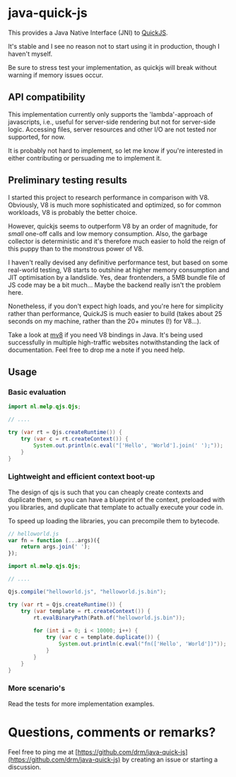 # java-quick-js

This provides a Java Native Interface (JNI) to
[QuickJS](https://bellard.org/quickjs/).

It's stable and I see no reason not to start using it in production, though
I haven't myself.

Be sure to stress test your implementation, as quickjs will break without
warning if memory issues occur.


## API compatibility

This implementation currently only supports the 'lambda'-approach of
javascripts, i.e., useful for server-side rendering but not for server-side
logic. Accessing files, server resources and other I/O are not tested nor
supported, for now.

It is probably not hard to implement, so let me know if you're interested in
either contributing or persuading me to implement it.

## Preliminary testing results

I started this project to research performance in comparison with V8.
Obviously, V8 is much more sophisticated and optimized, so for common
workloads, V8 is probably the better choice.

However, quickjs seems to outperform V8 by an order of magnitude, for *small*
one-off calls and low memory consumption. Also, the garbage collector is
deterministic and it's therefore much easier to hold the reign of this puppy
than to the monstrous power of V8.

I haven't really devised any definitive performance test, but based on some
real-world testing, V8 starts to outshine at higher memory consumption and JIT
optimisation by a landslide. Yes, dear frontenders, a 5MB bundle file of JS
code may be a bit much... Maybe the backend really isn't the problem here.

Nonetheless, if you don't expect high loads, and you're here for simplicity
rather than performance, QuickJS is much easier to build (takes about 25
seconds on my machine, rather than the 20+ minutes (!) for V8...).

Take a look at [mv8](https://github.com/drm/mv8) if you need V8 bindings in
Java. It's being used successfully in multiple high-traffic websites
notwithstanding the lack of documentation. Feel free to drop me a note if you
need help.

## Usage

### Basic evaluation
```java
import nl.melp.qjs.Qjs;

// ....

try (var rt = Qjs.createRuntime()) {
    try (var c = rt.createContext()) {
        System.out.println(c.eval("['Hello', 'World'].join(' ');"));
    }
} 
```

### Lightweight and efficient context boot-up

The design of qjs is such that you can cheaply create contexts and duplicate
them, so you can have a blueprint of the context, preloaded with you libraries,
and duplicate that template to actually execute your code in.

To speed up loading the libraries, you can precompile them to bytecode.

```javascript
// helloworld.js
var fn = function (...args)({
    return args.join(' '); 
});
```

```java
import nl.melp.qjs.Qjs;

// ....

Qjs.compile("helloworld.js", "helloworld.js.bin");

try (var rt = Qjs.createRuntime()) {
	try (var template = rt.createContext()) {
        rt.evalBinaryPath(Path.of("helloworld.js.bin"));
		
        for (int i = 0; i < 10000; i++) {
            try (var c = template.duplicate()) {
                System.out.println(c.eval("fn(['Hello', 'World'])"));
            }
        }
    }
} 
```

### More scenario's

Read the tests for more implementation examples.

# Questions, comments or remarks?

Feel free to ping me at 
[https://github.com/drm/java-quick-js](https://github.com/drm/java-quick-js) 
by creating an issue or starting a discussion.
